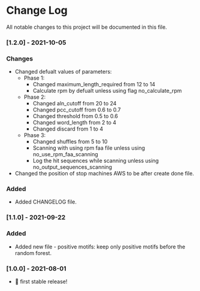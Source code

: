 # Change Log
All notable changes to this project will be documented in this file.

### [1.2.0] - 2021-10-05

### Changes
- Changed defualt values of parameters:
    - Phase 1: 
        - Changed maximum_length_required from 12 to 14
        - Calculate rpm by defualt unless using flag no_calculate_rpm
    - Phase 2:
        - Changed aln_cutoff from 20 to 24
        - Changed pcc_cutoff from 0.6 to 0.7
        - Changed threshold from 0.5 to 0.6
        - Changed word_length from 2 to 4
        - Changed discard from 1 to 4
    - Phase 3:    
        - Changed shuffles from 5 to 10
        - Scanning with using rpm faa file unless using no_use_rpm_faa_scanning
        - Log the hit sequences while scanning unless using no_output_sequences_scanning
- Changed the position of stop machines AWS to be after create done file. 

### Added
- Added CHANGELOG file.

### [1.1.0] - 2021-09-22

### Added
- Added new file - positive motifs: keep only positive motifs before the random forest.

### [1.0.0] - 2021-08-01

- 🎉 first stable release!
 
